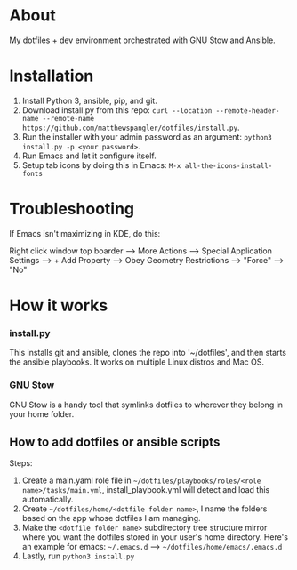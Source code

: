 # About

My dotfiles + dev environment orchestrated with GNU Stow and Ansible.

# Installation

1) Install Python 3, ansible, pip, and git.
2) Download install.py from this repo: ```curl --location --remote-header-name --remote-name https://github.com/matthewspangler/dotfiles/install.py```.
3) Run the installer with your admin password as an argument: ```python3 install.py -p <your password>```.
4) Run Emacs and let it configure itself.
5) Setup tab icons by doing this in Emacs: ```M-x all-the-icons-install-fonts```

# Troubleshooting

If Emacs isn't maximizing in KDE, do this:

Right click window top boarder --> More Actions --> Special Application Settings --> + Add Property --> Obey Geometry Restrictions --> "Force" --> "No"

# How it works

### install.py
This installs git and ansible, clones the repo into '~/dotfiles', and then starts the ansible playbooks. It works on multiple Linux distros and Mac OS.

### GNU Stow
GNU Stow is a handy tool that symlinks dotfiles to wherever they belong in your home folder.

## How to add dotfiles or ansible scripts

Steps:
1) Create a main.yaml role file in ```~/dotfiles/playbooks/roles/<role name>/tasks/main.yml```, install_playbook.yml will detect and load this automatically.
2) Create ```~/dotfiles/home/<dotfile folder name>```, I name the folders based on the app whose dotfiles I am managing.
3) Make the ```<dotfile folder name>``` subdirectory tree structure mirror where you want the dotfiles stored in your user's home directory. Here's an example for emacs: ```~/.emacs.d``` --> ```~/dotfiles/home/emacs/.emacs.d```
4) Lastly, run ```python3 install.py```

